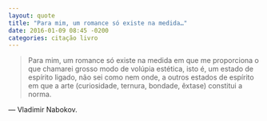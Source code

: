 ```yaml
---
layout: quote
title: "Para mim, um romance só existe na medida…"
date: 2016-01-09 08:45 -0200
categories: citação livro
---
```

>Para mim, um romance só existe na medida em que me proporciona o que chamarei grosso modo de volúpia estética, isto é, um estado de espírito ligado, não sei como nem onde, a outros estados de espírito em que a arte (curiosidade, ternura, bondade, êxtase) constitui a norma.

— Vladimir Nabokov.

